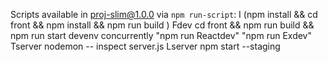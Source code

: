 Scripts available in proj-slim@1.0.0 via `npm run-script`:
  I
    (npm install && cd front && npm install && npm run build )
  Fdev
     cd front && npm run build && npm run start
  devenv
    concurrently "npm run Reactdev" "npm run Exdev"
  Tserver
    nodemon -- inspect  server.js
  Lserver
    npm start --staging
